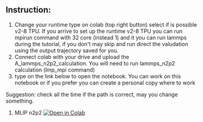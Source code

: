 ## **Instruction**:
1. Change your runtime type on colab (top right button) select if is possible v2-8 TPU. If you arrive to set up
    the runtime v2-8 TPU you can run mpirun command with 32 core (instead 1) and it you can run lammps during the
    tutorial, if you don't may skip and run direct the valudation using the output trajectory saved for you.
3. Connect colab with your drive and upload the A_lammps_n2p2_calculation. You will need to run lammps_n2p2
    calculation (lmp_mpi command)
5. type on the link below to open the notebook. You can work on this notebook or if you prefer you can create a
    personal copy where to work

Suggestion: check all the time if the path is correct, may you change something.


1. MLIP n2p2 [![Open in Colab](https://colab.research.google.com/assets/colab-badge.svg)](https://colab.research.google.com/drive/1HM_lJiYWzRKcLeW29Sh6EGWzOmBCR_ND#scrollTo=tXkuu4z8N08Y)
